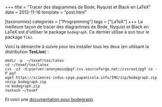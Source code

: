 +++
title = "Tracer des diagrammes de Bode, Nyquist et Black en LaTeX"
date = 2012-11-16
template = "post.html"

[taxonomies]
categories = ["Programming"]
tags = ["LaTeX"]
+++
La meilleure façon de tracer des diagrammes de Bode, Nyquist et Black en LaTeX
est d'utiliser le package `bodegraph`. Ce dernier utilise à son tour le package
`Tikz`.

Voici la démarche à suivre pour les installer tous les deux (en utilisant la
distribution **TexLive**) :

```
mkdir -p  ~/texmf/tex/latex
cd ~/texmf/tex/latex
cvs -z3 -d:pserver:anonymous@pgf.cvs.sourceforge.net:/cvsroot/pgf co -P pgf
wget https://sciences-indus-cpge.papanicola.info/IMG/zip/bodegraph.zip
unzip bodegraph.zip
rm bodegraph.zip
texhash ~/texmf
```

Et voici une [documentation pour bodegraph][doc-bodegraph].

[doc-bodegraph]: http://ctan.mines-albi.fr/graphics/pgf/contrib/bodegraph/bodegraph.pdf "Documentation de bodegraph"
